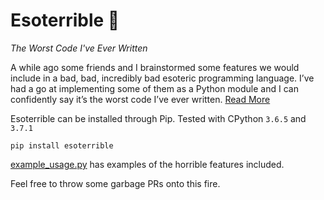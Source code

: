 # Esoterrible 🤔

*The Worst Code I've Ever Written*

A while ago some friends and I brainstormed some features we would include in a bad, bad,
incredibly bad esoteric programming language. I’ve had a go at implementing some of them
as a Python module and I can confidently say it’s the worst code I’ve ever written. 
[Read More](https://rachsharp.co.uk/the-worst-code-ive-ever-written/)

Esoterrible can be installed through Pip. Tested with CPython `3.6.5` and `3.7.1`

```
pip install esoterrible
```

[example_usage.py](https://github.com/rach-sharp/esoterrible/blob/master/example_usage.py)
has examples of the horrible features included.

Feel free to throw some garbage PRs onto this fire.